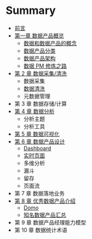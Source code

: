 # Summary

* [前言](README.md)
* [第一章 数据产品概览](di-yi-zhang-shu-ju-chan-pin-gai-lan.md)
  * [数据和数据产品的概念](di-yi-zhang-shu-ju-chan-pin-gai-lan/shu-ju-he-shu-ju-chan-pin-de-gai-nian.md)
  * [数据产品分类](di-yi-zhang-shu-ju-chan-pin-gai-lan/shu-ju-chan-pin-fen-lei.md)
  * [数据产品架构](di-yi-zhang-shu-ju-chan-pin-gai-lan/shu-ju-chan-pin-jia-gou.md)
  * [数据 PM 修炼之路](di-yi-zhang-shu-ju-chan-pin-gai-lan/shu-ju-chan-pin-xiu-lian-zhi-lu.md)
* [第 2 章 数据采集/清洗](di-2-zhang-shu-ju-cai-96c6-qing-xi.md)
  * 数据采集
  * [数据清洗](di-2-zhang-shu-ju-cai-96c6-qing-xi/shu-ju-qing-xi.md)
  * 元数据管理
* 第 3 章 数据存储/计算
* [第 4 章 数据分析](di-4-zhang-shu-ju-fen-xi.md)
  * 分析主题
  * 分析工具
* [第 5 章 数据可视化](di-5-zhang-shu-ju-ke-shi-hua.md)
* [第 6 章 数据产品设计](di-6-zhang-shu-ju-chan-pin-she-ji.md)
  * [Dashboard](dashboard-she-ji.md)
  * [实时页面](di-6-zhang-shu-ju-chan-pin-she-ji/shi-shi-ye-mian.md)
  * 多维分析
  * 漏斗
  * 留存
  * 页面流
* 第 7 章 数据落地业务
* [第 8 章 优秀数据产品介绍](di-8-zhang-you-xiu-shu-ju-chan-pin-jie-shao.md)
  * [Domo](di-8-zhang-you-xiu-shu-ju-chan-pin-jie-shao/domo.md)
  * [知名数据产品汇总](di-8-zhang-you-xiu-shu-ju-chan-pin-jie-shao/zhi-ming-shu-ju-chan-pin-hui-zong.md)
* 第 9 章 数据产品经理能力模型
* 第 10 章 数据统计术语


